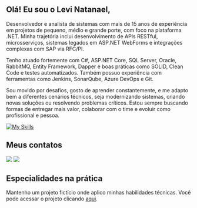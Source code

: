 ## Olá! Eu sou o Levi Natanael,

Desenvolvedor e analista de sistemas com mais de 15 anos de experiência em projetos de pequeno, médio e grande porte, com foco na plataforma .NET. Minha trajetória inclui desenvolvimento de APIs RESTful, microsserviços, sistemas legados em ASP.NET WebForms e integrações complexas com SAP via RFC/PI.

Tenho atuado fortemente com C#, ASP.NET Core, SQL Server, Oracle, RabbitMQ, Entity Framework, Dapper e boas práticas como SOLID, Clean Code e testes automatizados. Também possuo experiência com ferramentas como Jenkins, SonarQube, Azure DevOps e Git.

Sou movido por desafios, gosto de aprender constantemente, e me adapto bem a diferentes cenários técnicos, seja modernizando sistemas, criando novas soluções ou resolvendo problemas críticos. Estou sempre buscando formas de entregar mais valor, colaborar com o time e evoluir como profissional e pessoa.

[![My Skills](https://skillicons.dev/icons?i=cs,dotnet,visualstudio,js,html,css,angular,azure,bootstrap,docker,git,github,jenkins,mysql,npm,postman,powershell,redis,sqlite,ts,vscode)](https://skillicons.dev)


## Meus contatos
<div>
  <a href="https://www.linkedin.com/in/levinatanaelsilva/" target="_blank"><img src="https://img.shields.io/badge/LinkedIn-0077B5?style=for-the-badge&logo=linkedin&logoColor=white" target="_blank"></a>
  <a href="mailto:levi.natanael@gmail.com" target="_blank"><img src="https://img.shields.io/badge/Gmail-D14836?style=for-the-badge&logo=gmail&logoColor=white" target="_blank"></a>
</div>


## Especialidades na prática
Mantenho um projeto fictício onde aplico minhas habilidades técnicas. Você pode acessar o projeto clicando [aqui](https://github.com/levinatanael/escola).
